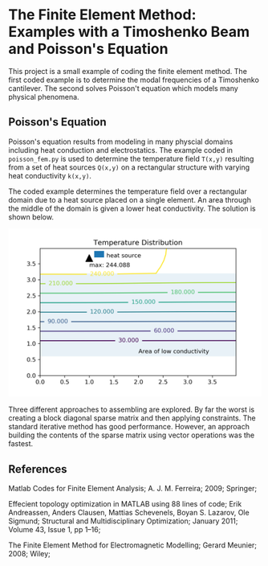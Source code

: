 # The Finite Element Method: Examples with a Timoshenko Beam and Poisson's Equation

This project is a small example of coding the finite element method. The first 
coded example is to determine the modal frequencies of a Timoshenko cantilever.
The second solves Poisson't equation which models many physical phenomena. 


## Poisson's Equation

Poisson's equation results from modeling in many physcial domains including
heat conduction and electrostatics. The example coded in `poisson_fem.py` is 
used to determine the temperature field `T(x,y)` resulting from a set of 
heat sources `Q(x,y)` on a rectangular structure with varying heat conductivity
`k(x,y)`.

The coded example determines the temperature field over a rectangular domain
due to a heat source placed on a single element. An area through the middle
of the domain is given a lower heat conductivity. The solution is shown below.

![Solution of Poisson's Equation](poisson.png)

Three different approaches to assembling are explored. By far the worst is
creating a block diagonal sparse matrix and then applying constraints. The
standard iterative method has good performance. However, an approach building
the contents of the sparse matrix using vector operations was the fastest.


## References

Matlab Codes for Finite Element Analysis; A. J. M. Ferreira; 2009; Springer;

Effecient topology optimization in MATLAB using 88 lines of code;
    Erik Andreassen, Anders Clausen, Mattias Schevenels, Boyan S. Lazarov,
    Ole Sigmund; Structural and Multidisciplinary Optimization; January 
    2011; Volume 43, Issue 1, pp 1–16;

The Finite Element Method for Electromagnetic Modelling; Gerard Meunier; 2008;
    Wiley;